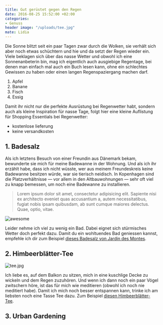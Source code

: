 ```yaml
---
title: Gut gerüstet gegen den Regen
date: 2016-08-25 15:52:00 +02:00
categories:
- Genuss
header image: "/uploads/tee.jpg"
mate: Lidia
---
```


Die Sonne blitzt seit ein paar Tagen zwar durch die Wolken, sie verhält sich aber noch etwas schüchtern und hie und da setzt der Regen wieder ein. Viele beklagen sich über das nasse Wetter und obwohl ich eine Sonnenanbeterin bin, mag ich eigentlich auch ausgiebige Regentage, bei denen man einfach mal auch ein Buch lesen kann, ohne ein schlechtes Gewissen zu haben oder einen langen Regenspaziergang machen darf.

1. Apfel
2. Banane
3. Fisch
4. Essig

Damit ihr nicht nur die perfekte Ausrüstung bei Regenwetter habt, sondern auch als kleine Inspiration für nasse Tage, folgt hier eine kleine Auflistung für Shopping Essentials bei Regenwetter:

+ kostenlose lieferung
+ keine versandkosten

## 1. Badesalz

Als ich letztens Besuch von einer Freundin aus Dänemark bekam, bewunderte sie mich für meine Badewanne in der Wohnung. Und als ich ihr erzählt habe, dass ich nicht wüsste, wer aus meinem Freundeskreis keine Badewanne besitzen würde, war sie tierisch neidisch. In Kopenhagen sind die Platzverhältnisse — vor allem in den Altbauwohnungen — sehr oft viel zu knapp bemessen, um noch eine Badewanne zu installieren.

> Lorem ipsum dolor sit amet, consectetur adipisicing elit. Sapiente nisi ex architecto eveniet quas accusantium a, autem necessitatibus, fugiat nobis ipsam quibusdam, ab sunt cumque maiores delectus. Quae, optio, vitae.

![awesome](/uploads/40640810-lifestyle-wallpapers.jpg)

Leider nehme ich viel zu wenig ein Bad. Dabei eignet sich stürmisches Wetter doch perfekt dazu. Damit du ein wohltuendes Bad geniessen kannst, empfehle ich dir zum Beispiel [dieses Badesalz von Jardin des Montes](https://siroop.ch/schoenheit-gesundheit/koerperpflege/badesalz-badezusatz/jardin-des-monts-sapin-blanc-badesalz-energiespendend-330g-114996?utm_medium=editorial&utm_campaign=201604_ronorp_blog&utm_source=ronorp.ch).

## 2. Himbeerblätter-Tee

![tee.jpg](/uploads/tee.jpg)

Ich liebe es, auf dem Balkon zu sitzen, mich in eine kuschlige Decke zu wickeln und dem Regen zuzuhören. Und wenn ich dann noch ein paar Vögel zwitschern höre, ist das für mich wie meditieren (obwohl ich noch nie meditiert habe). Damit ich mich noch besser entspannen kann, trinke ich am liebsten noch eine Tasse Tee dazu. Zum Beispiel [diesen Himbeerblätter-Tee](https://siroop.ch/schoenheit-gesundheit/gesundheit-drogerie/alternative-medizin/himbeerblaetter-tee-184516?utm_medium=editorial&utm_campaign=201604_ronorp_blog&utm_source=ronorp.ch).

## 3. Urban Gardening

